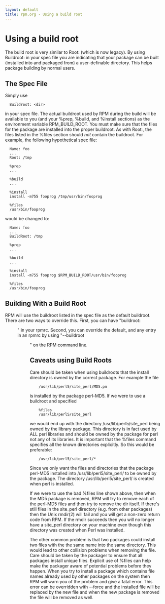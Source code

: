 ```yaml
---
layout: default
title: rpm.org - Using a build root
---
```

# Using a build root

The build root is very similar to Root: (which is now legacy).
By using Buildroot: in your spec file you are indicating
that your package can be built (installed into and packaged from)
a user-definable directory.  This helps package building by normal
users.

## The Spec File

Simply use
```
  Buildroot: <dir>
```

in your spec file.  The actual buildroot used by RPM during the
build will be available to you (and your %prep, %build, and %install
sections) as the environment variable RPM_BUILD_ROOT.  You must
make sure that the files for the package are installed into the
proper buildroot.  As with Root:, the files listed in the %files
section should *not* contain the buildroot.  For example, the
following hypothetical spec file:

```
  Name: foo
  ...
  Root: /tmp
  
  %prep
  ...
  
  %build
  ...
  
  %install
  install -m755 fooprog /tmp/usr/bin/fooprog
  
  %files
  /usr/bin/fooprog
```

would be changed to:

```
  Name: foo
  ...
  BuildRoot: /tmp
  
  %prep
  ...
  
  %build
  ...
  
  %install
  install -m755 fooprog $RPM_BUILD_ROOT/usr/bin/fooprog
  
  %files
  /usr/bin/fooprog
```

## Building With a Build Root

RPM will use the buildroot listed in the spec file as the default
buildroot.  There are two ways to override this.  First, you can
have "buildroot: <dir>" in your rpmrc.  Second, you can override
the default, and any entry in an rpmrc by using "--buildroot <dir>"
on the RPM command line.

## Caveats using Build Roots

Care should be taken when using buildroots that the install directory
is owned by the correct package.  For example the file

```
	/usr/lib/perl5/site_perl/MD5.pm
```

is installed by the package perl-MD5.  If we were to use a buildroot
and specified 

```
	%files  
	/usr/lib/perl5/site_perl
```

we would end up with the directory /usr/lib/perl5/site_perl being
owned by the library package. This directory is in fact used by ALL
perl libraries and should be owned by the package for perl not any of
its libraries. It is important that the %files command specifies all
the known directories explicitly. So this would be preferable:

```
	/usr/lib/perl5/site_perl/*
```

Since we only want the files and directories that the package perl-MD5
installed into /usr/lib/perl5/site_perl/ to be owned by the package.
The directory /usr/lib/perl5/site_perl/ is created when perl is
installed.

If we were to use the bad %files line shown above, then when the MD5
package is removed, RPM will try to remove each of the perl-MD5 files and
then try to remove the dir itself. If there's still files in the
site_perl directory (e.g. from other packages) then the Unix rmdir(2)
will fail and you will get a non-zero return code from RPM. If the
rmdir succeeds then you will no longer have a site_perl directory on
your machine even though this directory was created when Perl was
installed.

The other common problem is that two packages could install two files
with the the same name into the same directory. This would lead to
other collision problems when removing the file. Care should be taken
by the packager to ensure that all packages install unique files.
Explicit use of %files can help make the packager aware of potential
problems before they happen. When you try to install a package which
contains file names already used by other packages on the system then
RPM will warn you of the problem and give a fatal error. This error can
be overridden with --force and the installed file will be replaced by the
new file and when the new package is removed the file will be removed as well.
